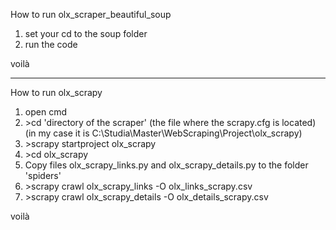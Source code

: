How to run olx_scraper_beautiful_soup
1. set your cd to the soup folder
2. run the code 

voilà

--------------------------------------------------------------

How to run olx_scrapy

1. open cmd
2. \>cd 'directory of the scraper' (the file where the scrapy.cfg is located) (in my case it is C:\Studia\Master\WebScraping\Project\olx_scrapy)
3. \>scrapy startproject olx_scrapy
4. \>cd olx_scrapy
5. Copy files olx_scrapy_links.py and olx_scrapy_details.py to the folder 'spiders'
5. \>scrapy crawl olx_scrapy_links -O olx_links_scrapy.csv
6. \>scrapy crawl olx_scrapy_details -O olx_details_scrapy.csv

voilà

